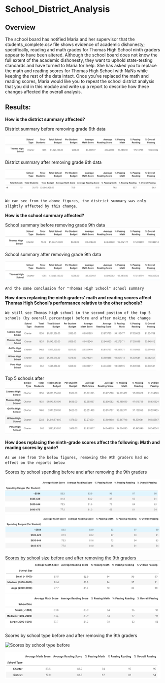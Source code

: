 # School_District_Analysis
## Overview
The school board has notified Maria and her supervisor that the students_complete.csv file shows evidence of academic dishonesty; specifically, reading and math grades for Thomas High School ninth graders appear to have been altered. Although the school board does not know the full extent of the academic dishonesty, they want to uphold state-testing standards and have turned to Maria for help. She has asked you to replace the math and reading scores for Thomas High School with NaNs while keeping the rest of the data intact. Once you’ve replaced the math and reading scores, Maria would like you to repeat the school district analysis that you did in this module and write up a report to describe how these changes affected the overall analysis.
## Results: 

**How is the district summary affected?**

District summary before removing grade 9th data

![](Resources/DistrictHeader.png)
![District summary before removing grade 9 results](Resources/DistrictSummaryBefore.png)

District summary after removing grade 9th data

![](Resources/DistrictHeader.png)
![District summary before after grade 9 results](Resources/DistrictSummaryAfter.png)

`We can see from the above figures, the district summary was only slightly affected by this change.` 

**How is the school summary affected?**

School summary before removing grade 9th data
![](Resources/SchoolHeader.png)
![THS School summary before removing grade 9 results](Resources/SchoolSummaryBefore.png)

School summary after removing grade 9th data

![](Resources/SchoolHeader.png)
![THS School summary after removing grade 9 results](Resources/SchoolSummaryAfter.png)


`And the same conclusion for "Thomas High School" school summary` 

**How does replacing the ninth graders’ math and reading scores affect Thomas High School’s performance relative to the other schools?**

`We still see Thomas high school in the second postion of the top 5 schools (by overall percantage)
before and after making the change`
![Top 5 schools before](Resources/TopFiveSchoolsBefore.png)

Top 5 schools after
![Top 5 schools after](Resources/TopFiveSchoolsAfter.png)

**How does replacing the ninth-grade scores affect the following:
Math and reading scores by grade?**

`As we see from the below figures, removing the 9th graders had no effect on the reports below` 

Scores by school spending before and after removing the 9th graders

![Scores by school spending before](Resources/ScoresBySchoolSpendingBefore.png)
![Scores by school spending after](Resources/ScoresBySchoolSpendingAfter.png)

Scores by school size before and after removing the 9th graders
![Scores by school size before](Resources/ScoresBySchoolSizeBefore.png)
![Scores by school size after](Resources/ScoresBySchoolSizeAfter.png)

Scores by school type before and after removing the 9th graders

![Scores by school type before](Resources/ScoresBySchoolTypeBefore.png)

![Scores by school type after](Resources/ScoresBySchoolTypeAfter.png)
